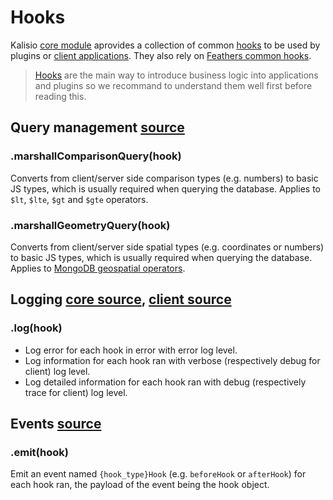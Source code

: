 # Hooks

Kalisio [core module](https://github.com/kalisio/kCore) aprovides a collection of common [hooks](https://docs.feathersjs.com/api/hooks.html) to be used by plugins or [client applications](https://docs.feathersjs.com/api/client.html). They also rely on [Feathers common hooks](https://docs.feathersjs.com/api/hooks-common.html).

> [Hooks](https://docs.feathersjs.com/api/hooks.html) are the main way to introduce business logic into applications and plugins so we recommand to understand them well first before reading this.

## Query management [source](https://github.com/kalisio/kCore/blob/master/src/hooks/query.js)

### .marshallComparisonQuery(hook)

Converts from client/server side comparison types (e.g. numbers) to basic JS types, which is usually required when querying the database. Applies to `$lt`, `$lte`, `$gt` and `$gte` operators.

### .marshallGeometryQuery(hook)

Converts from client/server side spatial types (e.g. coordinates or numbers) to basic JS types, which is usually required when querying the database. Applies to [MongoDB geospatial operators](https://docs.mongodb.com/manual/reference/operator/query-geospatial/).

## Logging [core source](https://github.com/kalisio/kCore/blob/master/src/hooks/logger.js), [client source](https://github.com/kalisio/kCore/blob/master/src/client/hooks/logger.js)

### .log(hook)

* Log error for each hook in error with error log level.
* Log information for each hook ran with verbose (respectively debug for client) log level.
* Log detailed information for each hook ran with debug (respectively trace for client) log level.

## Events [source](https://github.com/kalisio/kCore/blob/master/src/hooks/events.js)

### .emit(hook)

Emit an event named `{hook_type}Hook` (e.g. `beforeHook` or `afterHook`) for each hook ran, the payload of the event being the hook object.
